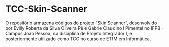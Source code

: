 # TCC-Skin-Scanner

O repositório armazena códigos do projeto “Skin Scanner”, desenvolvido por Evilly Roberta da Silva Oliveira Pê e Gabrie Claudino l Pimentel no IFPB - Campus João Pessoa, na disciplina de Projeto Integrador I, e posteriormente utilizado como TCC no curso de ETIM em Informática.

